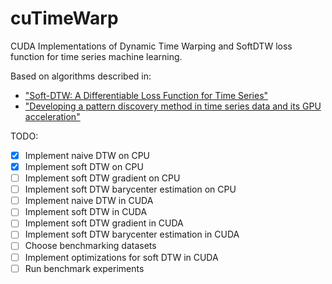 # cuTimeWarp

CUDA Implementations of Dynamic Time Warping and SoftDTW loss function
for time series machine learning.

Based on algorithms described in:

- ["Soft-DTW: A Differentiable Loss Function for Time Series"](https://arxiv.org/pdf/1703.01541.pdf)
- ["Developing a pattern discovery method in time series data and its GPU acceleration"](https://ieeexplore.ieee.org/document/8400444)


TODO:

- [x] Implement naive DTW on CPU
- [x] Implement soft DTW on CPU
- [ ] Implement soft DTW gradient on CPU
- [ ] Implement soft DTW barycenter estimation on CPU
- [ ] Implement naive DTW in CUDA
- [ ] Implement soft DTW in CUDA
- [ ] Implement soft DTW gradient in CUDA
- [ ] Implement soft DTW barycenter estimation in CUDA
- [ ] Choose benchmarking datasets
- [ ] Implement optimizations for soft DTW in CUDA
- [ ] Run benchmark experiments
